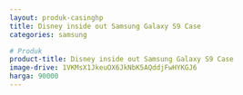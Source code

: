 ```yaml
---
layout: produk-casinghp
title: Disney inside out Samsung Galaxy S9 Case
categories: samsung

# Produk
product-title: Disney inside out Samsung Galaxy S9 Case
image-drive: 1VKMsX1JkeuOX6JkNbK5AQddjFwHYKGJ6
harga: 90000
---
```

